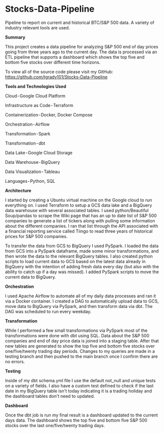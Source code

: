 # Stocks-Data-Pipeline
Pipeline to report on current and historical BTC/S&amp;P 500 data. A variety of industry relevant tools are used. 

**Summary**

This project creates a data pipeline for analyzing S&P 500 end of day prices going from three years ago to the current day. The data is processed via an ETL pipeline that supports a dashboard which shows the top five and bottom five stocks over different time horizons. 

To view all of the source code please visit my GitHub: https://github.com/tgrady101/Stocks-Data-Pipeline

**Tools and Technologies Used**

Cloud - Google Cloud Platform

Infrastructure as Code - Terraform

Containerization - Docker, Docker Compose

Orchestration - Airflow

Transformation - Spark

Transformation - dbt

Data Lake - Google Cloud Storage

Data Warehouse - BigQuery

Data Visualization - Tableau

Languages - Python, SQL

**Architecture**

I started by creating a Ubuntu virtual machine on the Google cloud to run everything on. I used Terraform to setup a GCS data lake and a BigQuery data warehouse with several associated tables. I used python/Beautiful Soup/pandas to scrape the Wiki page that has an up to date list of S&P 500 companies to generate a list of tickers along with pulling some information about the different companies. I ran that list through the API associated with a financial reporting service called Tiingo to read three years of historical prices for S&P 500 companies. 

To transfer the data from GCS to BigQuery I used PySpark. I loaded the data from GCS into a PySpark dataframe, made some minor transformations, and then wrote the data to the relevant BigQuery tables. I also created python scripts to load current data to GCS based on the latest data already in BigQuery with the intention of adding fresh data every day (but also with the ability to catch up if a day was missed). I added PySpark scripts to move the current data to BigQuery.

**Orchestration**

I used Apache Airflow to automate all of my daily data processes and ran it via a Docker container. I created a DAG to automatically upload data to GCS, move data to BigQuery via PySpark, and then transform data via dbt. The DAG was scheduled to run every weekday.

**Transformation**

While I performed a few small transformations via PySpark most of the transformations were done with dbt using SQL. Data about the S&P 500 companies and end of day price data is joined into a staging table. After that new tables are generated to show the top five and bottom five stocks over one/five/twenty trading day periods. Changes to my queries are made in a testing branch and then pushed to the main branch once I confirm there are no errors.

**Testing**

Inside of my dbt schema.yml file I use the default not_null and unique tests on a variety of fields. I also have a custom test defined to check if the last date in my BigQuery table isn't today indicating it is a trading holiday and the dashboard tables don't need to updated.

**Dashboard**

Once the dbt job is run my final result is a dashboard updated to the current days data. The dashboard shows the top five and bottom five S&P 500 stocks over the last one/five/twenty trading days.
